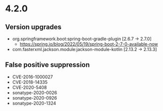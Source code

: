 # 4.2.0

## Version upgrades
- org.springframework.boot:spring-boot-gradle-plugin [2.6.7 -> 2.7.0]
  - https://spring.io/blog/2022/05/19/spring-boot-2-7-0-available-now
- com.fasterxml.jackson.module:jackson-module-kotlin [2.13.2 -> 2.13.3]

## False positive suppression
- CVE-2016-1000027
- CVE-2018-14335
- CVE-2020-5408
- sonatype-2020-0026
- sonatype-2020-0926
- sonatype-2020-1324
